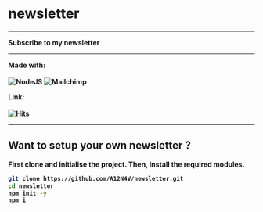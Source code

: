 # newsletter
<hr><b>Subscribe to my newsletter<b><hr>

Made with:
<br><br>
<img alt="NodeJS" src="https://img.shields.io/badge/node.js-%2343853D.svg?style=for-the-badge" />
<img alt="Mailchimp" src="https://img.shields.io/badge/Mailchimp%20API-yellow?style=for-the-badge" />

Link:<br><br>
[![Hits](https://img.shields.io/badge/newsletter-white?style=for-the-badge)](https://enigmatic-thicket-99001.herokuapp.com/)
<hr>

## Want to setup your own newsletter ?

First clone and initialise the project. Then, Install the required modules.

```sh
git clone https://github.com/A12N4V/newsletter.git
cd newsletter
npm init -y
npm i
```
